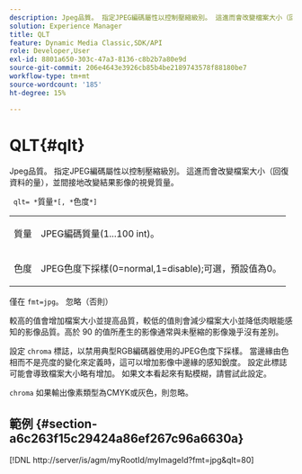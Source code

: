 ```yaml
---
description: Jpeg品質。 指定JPEG編碼屬性以控制壓縮級別。 這進而會改變檔案大小（回復資料的量），並間接地改變結果影像的視覺質量。
solution: Experience Manager
title: QLT
feature: Dynamic Media Classic,SDK/API
role: Developer,User
exl-id: 8801a650-303c-47a3-8136-c8b2b7a80e9d
source-git-commit: 206e4643e3926cb85b4be2189743578f88180be7
workflow-type: tm+mt
source-wordcount: '185'
ht-degree: 15%

---
```


# QLT{#qlt}

Jpeg品質。 指定JPEG編碼屬性以控制壓縮級別。 這進而會改變檔案大小（回復資料的量），並間接地改變結果影像的視覺質量。

` qlt= *`質量`*[, *`色度`*]`

<table id="simpletable_D080D15922CE4EF4B707282A4D45739A"> 
 <tr class="strow"> 
  <td class="stentry"> <p> <span class="codeph"> <span class="varname"> 質量 </span> </span> </p> </td> 
  <td class="stentry"> <p>JPEG編碼質量(1...100 int)。 </p> </td> 
 </tr> 
 <tr class="strow"> 
  <td class="stentry"> <p> <span class="codeph"> <span class="varname"> 色度 </span> </span> </p> </td> 
  <td class="stentry"> <p>JPEG色度下採樣(0=normal,1=disable);可選，預設值為0。 </p> </td> 
 </tr> 
</table>

僅在 `fmt=jpg`。 忽略（否則）

較高的值會增加檔案大小並提高品質，較低的值則會減少檔案大小並降低肉眼能感知的影像品質。高於 90 的值所產生的影像通常與未壓縮的影像幾乎沒有差別。

設定 `chroma` 標誌，以禁用典型RGB編碼器使用的JPEG色度下採樣。 當邊緣由色相而不是亮度的變化來定義時，這可以增加影像中邊緣的感知銳度。 設定此標誌可能會導致檔案大小略有增加。 如果文本看起來有點模糊，請嘗試此設定。

`chroma` 如果輸出像素類型為CMYK或灰色，則忽略。

## 範例 {#section-a6c263f15c29424a86ef267c96a6630a}

[!DNL http://server/is/agm/myRootId/myImageId?fmt=jpg&qlt=80]
